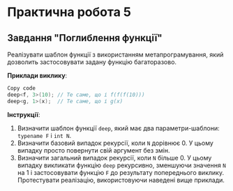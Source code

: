 # Практична робота 5

## Завдання "Поглиблення функції"

Реалізувати шаблон функції з використанням метапрограмування, який дозволить застосовувати задану функцію багаторазово.

**Приклади виклику**:

```cpp
Copy code
deep<f, 3>(10); // Те саме, що і f(f(f(10)))
deep<g, 1>(x);  // Те саме, що і g(x)
```

**Інструкції**:

1. Визначити шаблон функції `deep`, який має два параметри-шаблони: `typename F` і `int N`.
2. Визначити базовий випадок рекурсії, коли `N` дорівнює 0. У цьому випадку просто повернути свій аргумент без змін.
3. Визначити загальний випадок рекурсії, коли `N` більше 0. У цьому випадку викликати функцію `deep` рекурсивно, зменшуючи значення `N` на 1 і застосовувати функцію `F` до результату попереднього виклику.
Протестувати реалізацію, використовуючи наведені вище приклади.
